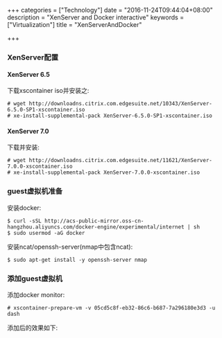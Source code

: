 +++
categories = ["Technology"]
date = "2016-11-24T09:44:04+08:00"
description = "XenServer and Docker interactive"
keywords = ["Virtualization"]
title = "XenServerAndDocker"

+++
### XenServer配置
#### XenServer 6.5
下载xscontainer iso并安装之:     

```
# wget http://downloadns.citrix.com.edgesuite.net/10343/XenServer-6.5.0-SP1-xscontainer.iso
# xe-install-supplemental-pack XenServer-6.5.0-SP1-xscontainer.iso
```
#### XenServer 7.0
下载并安装:    

```
# wget http://downloadns.citrix.com.edgesuite.net/11621/XenServer-7.0.0-xscontainer.iso
# xe-install-supplemental-pack XenServer-7.0.0-xscontainer.iso
```

### guest虚拟机准备
安装docker:   

```
$ curl -sSL http://acs-public-mirror.oss-cn-hangzhou.aliyuncs.com/docker-engine/experimental/internet | sh
$ sudo usermod -aG docker 
```
安装ncat/openssh-server(nmap中包含ncat):    

```
$ sudo apt-get install -y openssh-server nmap
```
### 添加guest虚拟机
添加docker monitor:    

```
# xscontainer-prepare-vm -v 05cd5c8f-eb32-86c6-b687-7a296180e3d3 -u dash
```
添加后的效果如下:    
